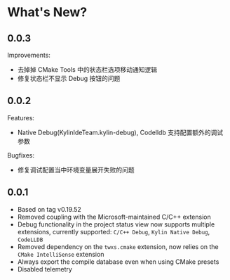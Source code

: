 # What's New?

## 0.0.3

Improvements:

- 去掉掉 CMake Tools 中的状态栏选项移动通知逻辑
- 修复状态栏不显示 Debug 按钮的问题


## 0.0.2

Features:

- Native Debug(KylinIdeTeam.kylin-debug), Codelldb 支持配置额外的调试参数

Bugfixes:

- 修复调试配置当中环境变量展开失败的问题


## 0.0.1

- Based on tag v0.19.52
- Removed coupling with the Microsoft-maintained C/C++ extension
- Debug functionality in the project status view now supports multiple extensions, currently supported: `C/C++ Debug`, `Kylin Native Debug`, `CodeLLDB`
- Removed dependency on the `twxs.cmake` extension, now relies on the `CMake IntelliSense` extension
- Always export the compile database even when using CMake presets
- Disabled telemetry
